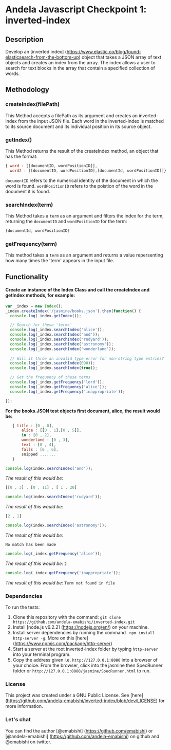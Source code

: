 # Andela Javascript Checkpoint 1: inverted-index
## Description
Develop an [inverted index] (https://www.elastic.co/blog/found-elasticsearch-from-the-bottom-up) object that takes a JSON array of text objects and creates an index from the array. The index allows a user to search for text blocks in the array that contain a specified collection of words.

## Methodology
### createIndex(filePath)
This Method accepts a filePath as its argument and creates an inverted-index from the input JSON file. Each word in the inverted-index is matched to its source document and its individual position in its source object.

### getIndex()
This Method returns the result of the createIndex method, an object that has the format:
```javaScript
{ word : [[documentID, wordPositionID]],
  word2 : [[documentID, wordPositionID],[documentId, wordPositionID]]}
 ```
`documentID` refers to the numerical identity of the document in which the word is found.
`wordPositionID` refers to the poistion of the word in the document it is found.

### searchIndex(term)
This Method takes a `term` as an argument and filters the index for the term, returning the `documentID` and `wordPositionID` for the term:
```javaScript
[documentId, wordPositionID]
```

### getFrequency(term)
This method takes a `term` as an argument and returns a value repersenting how many times the 'term' appears in the input file.

## Functionality
#### Create an instance of the Index Class and call the createIndex and getIndex methods, for example:

```javaScript
var _index = new Index();
_index.createIndex('/jasmine/books.json').then(function() {
  console.log(_index.getIndex());

  // Search for these 'terms'
  console.log(_index.searchIndex('alice'));
  console.log(_index.searchIndex('and'));
  console.log(_index.searchIndex('rudyard'));
  console.log(_index.searchIndex('astronomy'));
  console.log(_index.searchIndex('wonderland'));
  
  // Will it throw an invalid type error for non-string type entries?
  console.log(_index.searchIndex(090));
  console.log(_index.searchIndex(true));

  // Get the frequency of these terms
  console.log(_index.getFrequency('lord'));
  console.log(_index.getFrequency('alice'));
  console.log(_index.getFrequency('inappropriate'));

});
```

**For the books.JSON test objects first document, alice, the result would be:**

```javaScript
   { title : [0 , 0],
	   alice : [[0 , 1],[0 , 5]],
	   in : [0 , 2],
	   wonderland : [0 , 3],
	   text : [0 , 4],
	   falls : [0 , 6],
	   snipped .......
   }
```
  
```javaScript
console.log(index.searchIndex('and'));
```
*The result of this would be:*
```javaScript
[[0 , 3] , [0 , 11] , [ 1 , 20]
```

```javaScript
console.log(index.searchIndex('rudyard'));
```
*The result of this would be:*
```javaScript
[2 , 1]
```

```javaScript
console.log(index.searchIndex('astronomy'));
```
*The result of this would be:*
```
No match has been made
```

```javaScript
console.log(_index.getFrequency('alice'));
```
*The result of this would be:* `2`

```javaScript
console.log(_index.getFrequency('inappropriate'));
```
*The result of this would be:*
```Term not found in file```


### Dependencies
To run the tests: 
1. Clone this repository with the command: `git clone https://github.com/andela-emabishi/inverted-index.git`
2. Install [node.js v6.2.2] (https://nodejs.org/en/) on your machine.
3. Install server dependencies by running the command ` npm install http-server -g`. More on this [here] (https://www.npmjs.com/package/http-server)
4. Start a server at the root inverted-index folder by typing `http-server` into your terminal program.
5. Copy the address given i.e. `http://127.0.0.1:8080` into a browser of your choice. From the browser, click into the jasmine then SpecRunner folder or `http://127.0.0.1:8080/jasmine/SpecRunner.html` to run.

### License
This project was created under a GNU Public License. See [here] (https://github.com/andela-emabishi/inverted-index/blob/dev/LICENSE) for more information.

### Let's chat
You can find the author [@emabishi] (https://github.com/emabishi) or [@andela-emabishi] (https://github.com/andela-emabishi) on github and @emabishi on twitter.
